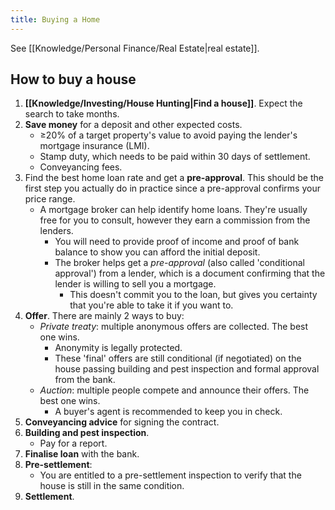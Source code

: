 ```yaml
---
title: Buying a Home
---
```


See [[Knowledge/Personal Finance/Real Estate|real estate]].

## How to buy a house
1. **[[Knowledge/Investing/House Hunting|Find a house]]**. Expect the search to take months.
2. **Save money** for a deposit and other expected costs.
    - ≥20% of a target property's value to avoid paying the lender's mortgage insurance (LMI).
    - Stamp duty, which needs to be paid within 30 days of settlement.
    - Conveyancing fees. 
3. Find the best home loan rate and get a **pre-approval**. This should be the first step you actually do in practice since a pre-approval confirms your price range.
    - A mortgage broker can help identify home loans. They're usually free for you to consult, however they earn a commission from the lenders.
        - You will need to provide proof of income and proof of bank balance to show you can afford the initial deposit.
        - The broker helps get a *pre-approval* (also called 'conditional approval') from a lender, which is a document confirming that the lender is willing to sell you a mortgage.
            - This doesn't commit you to the loan, but gives you certainty that you're able to take it if you want to.
4. **Offer**. There are mainly 2 ways to buy:
    - *Private treaty*: multiple anonymous offers are collected. The best one wins. 
        - Anonymity is legally protected.
        - These 'final' offers are still conditional (if negotiated) on the house passing building and pest inspection and formal approval from the bank.
    - *Auction*: multiple people compete and announce their offers. The best one wins.
        - A buyer's agent is recommended to keep you in check.
5. **Conveyancing advice** for signing the contract.
6. **Building and pest inspection**.
    - Pay for a report.
7. **Finalise loan** with the bank.
8. **Pre-settlement**:
    - You are entitled to a pre-settlement inspection to verify that the house is still in the same condition.
9. **Settlement**.

